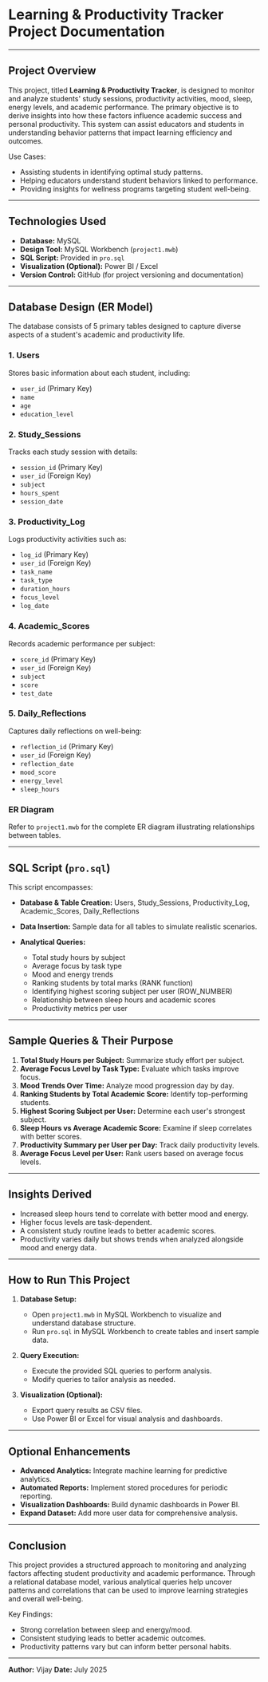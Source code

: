 # Learning & Productivity Tracker Project Documentation

---

## Project Overview

This project, titled **Learning & Productivity Tracker**, is designed to monitor and analyze students' study sessions, productivity activities, mood, sleep, energy levels, and academic performance. The primary objective is to derive insights into how these factors influence academic success and personal productivity. This system can assist educators and students in understanding behavior patterns that impact learning efficiency and outcomes.

Use Cases:

* Assisting students in identifying optimal study patterns.
* Helping educators understand student behaviors linked to performance.
* Providing insights for wellness programs targeting student well-being.

---

## Technologies Used

* **Database:** MySQL
* **Design Tool:** MySQL Workbench (`project1.mwb`)
* **SQL Script:** Provided in `pro.sql`
* **Visualization (Optional):** Power BI / Excel
* **Version Control:** GitHub (for project versioning and documentation)

---

## Database Design (ER Model)

The database consists of 5 primary tables designed to capture diverse aspects of a student's academic and productivity life.

### 1. Users

Stores basic information about each student, including:

* `user_id` (Primary Key)
* `name`
* `age`
* `education_level`

### 2. Study\_Sessions

Tracks each study session with details:

* `session_id` (Primary Key)
* `user_id` (Foreign Key)
* `subject`
* `hours_spent`
* `session_date`

### 3. Productivity\_Log

Logs productivity activities such as:

* `log_id` (Primary Key)
* `user_id` (Foreign Key)
* `task_name`
* `task_type`
* `duration_hours`
* `focus_level`
* `log_date`

### 4. Academic\_Scores

Records academic performance per subject:

* `score_id` (Primary Key)
* `user_id` (Foreign Key)
* `subject`
* `score`
* `test_date`

### 5. Daily\_Reflections

Captures daily reflections on well-being:

* `reflection_id` (Primary Key)
* `user_id` (Foreign Key)
* `reflection_date`
* `mood_score`
* `energy_level`
* `sleep_hours`

### ER Diagram

Refer to `project1.mwb` for the complete ER diagram illustrating relationships between tables.

---

## SQL Script (`pro.sql`)

This script encompasses:

* **Database & Table Creation:** Users, Study\_Sessions, Productivity\_Log, Academic\_Scores, Daily\_Reflections
* **Data Insertion:** Sample data for all tables to simulate realistic scenarios.
* **Analytical Queries:**

  * Total study hours by subject
  * Average focus by task type
  * Mood and energy trends
  * Ranking students by total marks (RANK function)
  * Identifying highest scoring subject per user (ROW\_NUMBER)
  * Relationship between sleep hours and academic scores
  * Productivity metrics per user

---

## Sample Queries & Their Purpose

1. **Total Study Hours per Subject:** Summarize study effort per subject.
2. **Average Focus Level by Task Type:** Evaluate which tasks improve focus.
3. **Mood Trends Over Time:** Analyze mood progression day by day.
4. **Ranking Students by Total Academic Score:** Identify top-performing students.
5. **Highest Scoring Subject per User:** Determine each user's strongest subject.
6. **Sleep Hours vs Average Academic Score:** Examine if sleep correlates with better scores.
7. **Productivity Summary per User per Day:** Track daily productivity levels.
8. **Average Focus Level per User:** Rank users based on average focus levels.

---

## Insights Derived

* Increased sleep hours tend to correlate with better mood and energy.
* Higher focus levels are task-dependent.
* A consistent study routine leads to better academic scores.
* Productivity varies daily but shows trends when analyzed alongside mood and energy data.

---

## How to Run This Project

1. **Database Setup:**

   * Open `project1.mwb` in MySQL Workbench to visualize and understand database structure.
   * Run `pro.sql` in MySQL Workbench to create tables and insert sample data.

2. **Query Execution:**

   * Execute the provided SQL queries to perform analysis.
   * Modify queries to tailor analysis as needed.

3. **Visualization (Optional):**

   * Export query results as CSV files.
   * Use Power BI or Excel for visual analysis and dashboards.

---

## Optional Enhancements

* **Advanced Analytics:** Integrate machine learning for predictive analytics.
* **Automated Reports:** Implement stored procedures for periodic reporting.
* **Visualization Dashboards:** Build dynamic dashboards in Power BI.
* **Expand Dataset:** Add more user data for comprehensive analysis.

---



## Conclusion

This project provides a structured approach to monitoring and analyzing factors affecting student productivity and academic performance. Through a relational database model, various analytical queries help uncover patterns and correlations that can be used to improve learning strategies and overall well-being.

Key Findings:

* Strong correlation between sleep and energy/mood.
* Consistent studying leads to better academic outcomes.
* Productivity patterns vary but can inform better personal habits.

---

**Author:** Vijay
**Date:** July 2025
